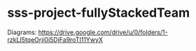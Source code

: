 # sss-project-fullyStackedTeam
Diagrams: https://drive.google.com/drive/u/0/folders/1-rzkLI5tqeOrji0i5DjFa9roTI11YwyX

